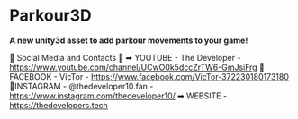 # Parkour3D

<b>A new unity3d asset to add parkour movements to your game!</b>


📲 Social Media and Contacts 📲
➡ YOUTUBE - The Developer - https://www.youtube.com/channel/UCwO0k5dccZrTW6-GmJsiFrg
📘FACEBOOK - VicTor - https://www.facebook.com/VicTor-372230180173180
📒INSTAGRAM - @thedeveloper10.fan - https://www.instagram.com/thedeveloper10/
➡ WEBSITE - https://thedevelopers.tech
